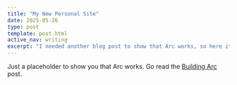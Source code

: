 ```yaml
---
title: "My New Personal Site"
date: 2025-05-26
type: post
template: post.html
active_nav: writing
excerpt: "I needed another blog post to show that Arc works, so here it is."
---
```


Just a placeholder to show you that Arc works. Go read the [Building Arc](/posts/2025-05-28-building-arc.html) post.